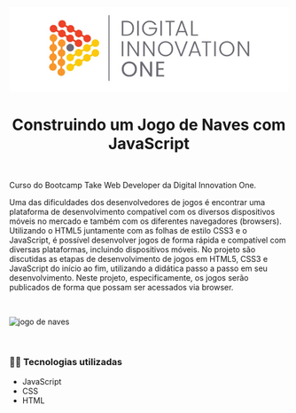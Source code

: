 <!--Banner session-->

<p align="center">

<img src="./assets/images/banner.png" alt="DIO" title="Digital Innovation One">

</p>

<!--About session-->

<h1 align="center">Construindo um Jogo de Naves com JavaScript</h1>

<br>

Curso do Bootcamp Take Web Developer da Digital Innovation One.

Uma das dificuldades dos desenvolvedores de jogos é encontrar uma plataforma de desenvolvimento compatível com os diversos dispositivos móveis no mercado e também com os diferentes navegadores (browsers). Utilizando o HTML5 juntamente com as folhas de estilo CSS3 e o JavaScript, é possível desenvolver jogos de forma rápida e compatível com diversas plataformas, incluindo dispositivos móveis. No projeto são discutidas as etapas de desenvolvimento de jogos em HTML5, CSS3 e JavaScript do início ao fim, utilizando a didática passo a passo em seu desenvolvimento. Neste projeto, especificamente, os jogos serão publicados de forma que possam ser acessados via browser.

<br>

![jogo de naves](https://user-images.githubusercontent.com/72616256/157886611-c28ff973-d0cc-478c-a88e-7bf3f72ee47b.gif)

<br>

<h3>👨‍💻 Tecnologias utilizadas</h3>

- JavaScript
- CSS
- HTML
